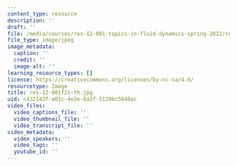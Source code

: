 ```yaml
---
content_type: resource
description: ''
draft: ''
file: /media/courses/res-12-001-topics-in-fluid-dynamics-spring-2022/res-12-001f21-th.jpg
file_type: image/jpeg
image_metadata:
  caption: ''
  credit: ''
  image-alt: ''
learning_resource_types: []
license: https://creativecommons.org/licenses/by-nc-sa/4.0/
resourcetype: Image
title: res-12-001f21-th.jpg
uid: c432143f-a01c-4e3e-8a2f-5129bc5640ac
video_files:
  video_captions_file: ''
  video_thumbnail_file: ''
  video_transcript_file: ''
video_metadata:
  video_speakers: ''
  video_tags: ''
  youtube_id: ''
---
```

